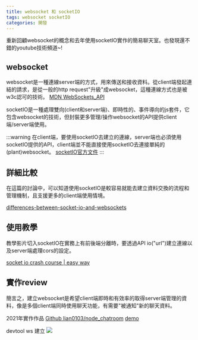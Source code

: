 ```yaml
---
title: websocket 和 socketIO
tags: websocket socketIO
categories: 開發
---
```


重新回顧websocket的概念和去年使用socketIO實作的簡易聊天室。也發現還不錯的youtube技術頻道~!

<!-- more --> 

## websocket
websocket是一種連線server端的方式，用來傳送和接收資料。從client端發起連結的請求，是從一般的http request"升級"成websocket，這種連線方式也是被w3c認可的技術。
[MDN WebSockets_API](https://developer.mozilla.org/en-US/docs/Web/API/WebSockets_API/Writing_WebSocket_servers)


socketIO是一種處理雙向(client和server端)、即時性的、事件導向的js套件，它包含websocket的技術，但封裝更多管理/操作websocket的API提供client端/server端使用。

:::warning
在client端，要使用socketIO去建立的連線，server端也必須使用socketIO提供的API，client端並不能直接使用socketIO去連接單純的(plant)websocket。
[socketIO官方文件](https://socket.io/docs/v4/)
:::

## 詳細比較
在這篇的討論中，可以知道使用socketIO是較容易就能去建立資料交換的流程和管理機制，且支援更多的client端使用情境。

[differences-between-socket-io-and-websockets](https://stackoverflow.com/questions/10112178/differences-between-socket-io-and-websockets)

## 使用教學

教學影片切入socketIO在實務上有前後端分離時，要透過API io("url")建立連線以及server端處理cors的設定。

[socket io crash course | easy way](https://www.youtube.com/watch?v=BAZ-tJOYhlA&ab_channel=HiteshChoudhary)

## 實作review
簡言之，建立websocket是希望client端即時和有效率的取得server端管理的資料，像是多個client端同時使用聊天功能，有需要"被通知"新的聊天資料。

2021年實作作品
[Github lian0103/node_chatroom](https://github.com/lian0103/node_chatroom)
[demo](jason-node-chatroom.herokuapp.com/)

devtool ws 建立
![](https://i.imgur.com/bOmTOAK.jpg)

